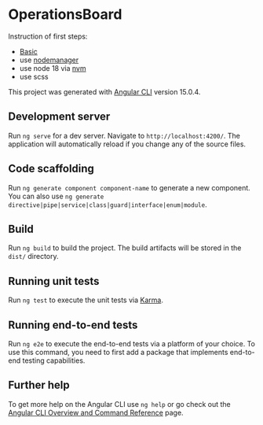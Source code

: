 # OperationsBoard


Instruction of first steps:
- [Basic](https://medium.com/joolsoftware/how-to-set-up-an-angular-cli-project-with-docker-compose-a3ec78f179ab)
- use [nodemanager](https://nodejs.org/en/download/package-manager/)
- use node 18 via [nvm](https://github.com/nvm-sh/nvm#installing-and-updating)
- use scss



This project was generated with [Angular CLI](https://github.com/angular/angular-cli) version 15.0.4.

## Development server

Run `ng serve` for a dev server. Navigate to `http://localhost:4200/`. The application will automatically reload if you change any of the source files.

## Code scaffolding

Run `ng generate component component-name` to generate a new component. You can also use `ng generate directive|pipe|service|class|guard|interface|enum|module`.

## Build

Run `ng build` to build the project. The build artifacts will be stored in the `dist/` directory.

## Running unit tests

Run `ng test` to execute the unit tests via [Karma](https://karma-runner.github.io).

## Running end-to-end tests

Run `ng e2e` to execute the end-to-end tests via a platform of your choice. To use this command, you need to first add a package that implements end-to-end testing capabilities.

## Further help

To get more help on the Angular CLI use `ng help` or go check out the [Angular CLI Overview and Command Reference](https://angular.io/cli) page.
